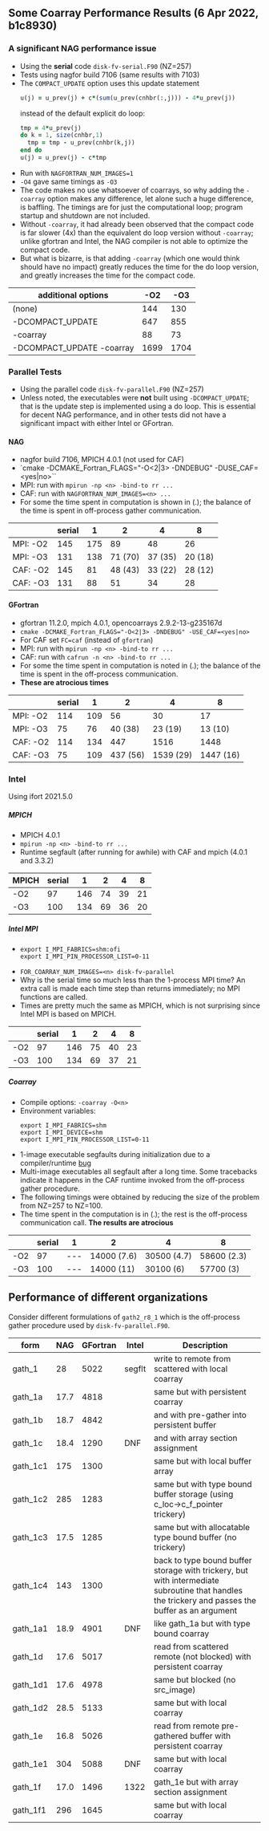 ## Some Coarray Performance Results (6 Apr 2022, b1c8930)

### A significant NAG performance issue
* Using the **serial** code `disk-fv-serial.F90` (NZ=257)
* Tests using nagfor build 7106 (same results with 7103)
* The `COMPACT_UPDATE` option uses this update statement
  ```fortran
  u(j) = u_prev(j) + c*(sum(u_prev(cnhbr(:,j))) - 4*u_prev(j))
  ```
  instead of the default explicit do loop:
  ```fortran
  tmp = 4*u_prev(j)
  do k = 1, size(cnhbr,1)
    tmp = tmp - u_prev(cnhbr(k,j))
  end do
  u(j) = u_prev(j) - c*tmp
  ```
* Run with `NAGFORTRAN_NUM_IMAGES=1`
* `-O4` gave same timings as `-O3`
* The code makes no use whatsoever of coarrays, so why adding the `-coarray` option
  makes any difference, let alone such a huge difference, is baffling. The timings
  are for just the computational loop; program startup and shutdown are not included.
* Without `-coarray`, it had already been observed that the compact code is far
  slower (4x) than the equivalent do loop version without `-coarray`; unlike
  gfortran and Intel, the NAG compiler is not able to optimize the compact code.
* But what is bizarre, is that adding `-coarray` (which one would think should
  have no impact) greatly reduces the time for the do loop version, and greatly
  increases the time for the compact code.

additional options        |  -O2 |  -O3 |
--------------------------|------|------|
(none)                    |  144 |  130 |
-DCOMPACT_UPDATE          |  647 |  855 |
-coarray                  |   88 |   73 |
-DCOMPACT_UPDATE -coarray | 1699 | 1704 |

### Parallel Tests

* Using the parallel code `disk-fv-parallel.F90` (NZ=257)
* Unless noted, the executables were **not** built using `-DCOMPACT_UPDATE`;
  that is the update step is implemented using a do loop. This is essential
  for decent NAG performance, and in other tests did not have a significant
  impact with either Intel or GFortran.

#### NAG

* nagfor build 7106, MPICH 4.0.1 (not used for CAF)
* `cmake -DCMAKE_Fortran_FLAGS="-O<2|3> -DNDEBUG" -DUSE_CAF=<yes|no>``
* MPI: run with `mpirun -np <n> -bind-to rr ...`
* CAF: run with `NAGFORTRAN_NUM_IMAGES=<n> ...`
* For some the time spent in computation is shown in (.); the balance of the
  time is spent in off-process gather communication.

|          | serial |   1 |    2    |    4    |    8    |
|----------|--------|-----|---------|---------|---------|
| MPI: -O2 |   145  | 175 | 89      | 48      | 26      |
| MPI: -O3 |   131  | 138 | 71 (70) | 37 (35) | 20 (18) |
| CAF: -O2 |   145  |  81 | 48 (43) | 33 (22) | 28 (12) |
| CAF: -O3 |   131  |  88 | 51      | 34      | 28      |

#### GFortran

* gfortran 11.2.0, mpich 4.0.1, opencoarrays 2.9.2-13-g235167d
* `cmake -DCMAKE_Fortran_FLAGS="-O<2|3> -DNDEBUG" -USE_CAF=<yes|no>`
* For CAF set `FC=caf` (instead of `gfortran`)
* MPI: run with `mpirun -np <n> -bind-to rr ...`
* CAF: run with `cafrun -n <n> -bind-to rr ...`
* For some the time spent in computation is noted in (.); the balance of the
  time is spent in the off-process communication.
* **These are atrocious times**

|          | serial |  1  |   2  |   4  |   8  |
|----------|--------|-----|------|------|------|
| MPI: -O2 |   114  | 109 |   56      |   30      |   17      |
| MPI: -O3 |    75  |  76 |   40 (38) |   23 (19) |   13 (10) |
| CAF: -O2 |   114  | 134 |  447      | 1516      | 1448      |
| CAF: -O3 |    75  | 109 |  437 (56) | 1539 (29) | 1447 (16) |


### Intel

Using ifort 2021.5.0

##### MPICH
* MPICH 4.0.1
* `mpirun -np <n> -bind-to rr ...`
 * Runtime segfault (after running for awhile) with CAF and mpich (4.0.1 and 3.3.2)

| MPICH | serial | 1 | 2 | 4 | 8 |
|----------|--------|---|---|---|---|
| -O2 |  97 | 146 | 74 | 39 | 21 |
| -O3 | 100 | 134 | 69 | 36 | 20 |

##### Intel MPI
*
      export I_MPI_FABRICS=shm:ofi
      export I_MPI_PIN_PROCESSOR_LIST=0-11
* `FOR_COARRAY_NUM_IMAGES=<n> disk-fv-parallel`
* Why is the serial time so much less than the 1-process MPI time?
  An extra call is made each time step than returns immediately;
  no MPI functions are called.
* Times are pretty much the same as MPICH, which is not surprising
  since Intel MPI is based on MPICH.

|          | serial | 1 | 2 | 4 | 8 |
|----------|--------|---|---|---|---|
| -O2 |  97 |  146 | 75 | 40 | 23 |
| -O3 | 100 |  134 | 69 | 37 | 21 |

##### Coarray

* Compile options: `-coarray -O<n>`
* Environment variables:
  ```
  export I_MPI_FABRICS=shm
  export I_MPI_DEVICE=shm
  export I_MPI_PIN_PROCESSOR_LIST=0-11
  ```
* 1-image executable segfaults during initialization due to a
  compiler/runtime [bug](https://community.intel.com/t5/Intel-Fortran-Compiler/Coarray-runtime-bug/m-p/1374152#M160881)
* Multi-image executables all segfault after a long time. Some tracebacks
  indicate it happens in the CAF runtime invoked from the off-process gather
  procedure.
* The following timings were obtained by reducing the size of the problem
  from NZ=257 to NZ=100.
* The time spent in the computation is in (.); the rest is the off-process
  communication call. **The results are atrocious**


|     | serial |  1  |      2      |      4      |      8      |
|-----|--------|-----|-------------|-------------|-------------|
| -O2 |    97  | --- | 14000 (7.6) | 30500 (4.7) | 58600 (2.3) |
| -O3 |   100  | --- | 14000 (11)  | 30100 (6)   | 57700 (3)   |

## Performance of different organizations

Consider different formulations of `gath2_r8_1` which is the off-process
gather procedure used by `disk-fv-parallel.F90`.

| form     | NAG  | GFortran | Intel | Description
|----------|------|----------|-------|---
| gath_1   | 28   | 5022     | segflt| write to remote from scattered with local coarray
| gath_1a  | 17.7 | 4818     |       | same but with persistent coarray
| gath_1b  | 18.7 | 4842     |       | and with pre-gather into persistent buffer
| gath_1c  | 18.4 | 1290     |  DNF  | and  with array section assignment
| gath_1c1 | 175  | 1300     |       |    same but with local buffer array
| gath_1c2 | 285  | 1283     |       |    same but with type bound buffer storage (using c_loc->c_f_pointer trickery)
| gath_1c3 | 17.5 | 1285     |       |    same but with allocatable type bound buffer (no trickery)
| gath_1c4 | 143  | 1300     |       |    back to type bound buffer storage with trickery, but with intermediate subroutine that handles the trickery and passes the buffer as an argument
| gath_1a1 | 18.9 | 4901     |  DNF  | like gath_1a but with type bound coarray
| gath_1d  | 17.6 | 5017     |       | read from scattered remote (not blocked) with persistent coarray
| gath_1d1 | 17.6 | 4978     |       | same but blocked (no src_image)
| gath_1d2 | 28.5 | 5133     |       | same but with local coarray
| gath_1e  | 16.8 | 5026     |       | read from remote pre-gathered buffer with persistent coarray
| gath_1e1 | 304  | 5088     |  DNF  |    same but with local coarray
| gath_1f  | 17.0 | 1496     | 1322  | gath_1e but with array section assignment
| gath_1f1 | 296  | 1645     |       |    same but with local coarray
